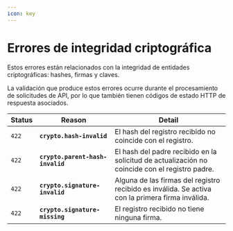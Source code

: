 ```yaml
---
icon: key
---
```


# Errores de integridad criptográfica

Estos errores están relacionados con la integridad de entidades criptográficas: hashes, firmas y claves.

La validación que produce estos errores ocurre durante el procesamiento de solicitudes de API, por lo que también tienen códigos de estado HTTP de respuesta asociados.

| Status | Reason                           | Detail                                                                                           |
| ------ | -------------------------------- | ------------------------------------------------------------------------------------------------ |
| `422`  | **`crypto.hash-invalid`**        | El hash del registro recibido no coincide con el registro.                                       |
| `422`  | **`crypto.parent-hash-invalid`** | El hash del padre recibido en la solicitud de actualización no coincide con el registro padre.   |
| `422`  | **`crypto.signature-invalid`**   | Alguna de las firmas del registro recibido es inválida. Se activa con la primera firma inválida. |
| `422`  | **`crypto.signature-missing`**   | El registro recibido no tiene ninguna firma.                                                     |
